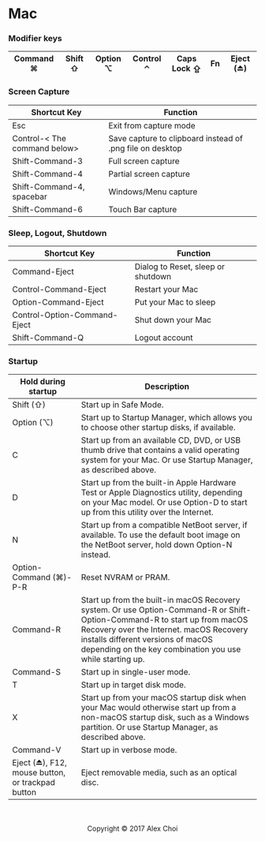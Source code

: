 # Mac

### Modifier keys

|Command ⌘|Shift ⇧|Option ⌥|Control ⌃|Caps Lock ⇪|Fn|Eject (⏏)|
|-|-|-|-|-|-|-|


### Screen Capture

| Shortcut Key          |      Function      |
|-----------------------|--------------------|
|Esc                    |Exit from capture mode|
|Control-< The command below>|Save capture to clipboard instead of .png file on desktop
|Shift-Command-3        |Full screen capture|
|Shift-Command-4        |Partial screen capture|
|Shift-Command-4, spacebar      |Windows/Menu capture|
|Shift-Command-6        |Touch Bar capture|


### Sleep, Logout, Shutdown

| Shortcut Key          |      Function      |
|-----------------------|--------------------|
|Command-Eject          |Dialog to Reset, sleep or shutdown|
|Control-Command-Eject  |Restart your Mac|
|Option-Command-Eject   |Put your Mac to sleep|
|Control-Option-Command-Eject|Shut down your Mac|
|Shift-Command-Q        |Logout account|


### Startup 

| Hold during startup   | Description |
|-----------------------|-------------|
|Shift (⇧)	|Start up in Safe Mode.
|Option (⌥)	|Start up to Startup Manager, which allows you to choose other startup disks, if available.
|C	|Start up from an available CD, DVD, or USB thumb drive that contains a valid operating system for your Mac. Or use Startup Manager, as described above.
|D	|Start up from the built-in Apple Hardware Test or Apple Diagnostics utility, depending on your Mac model. Or use Option-D to start up from this utility over the Internet.
|N	|Start up from a compatible NetBoot server, if available. To use the default boot image on the NetBoot server, hold down Option-N instead.
|Option-Command (⌘)-P-R	|Reset NVRAM or PRAM.
|Command-R	|Start up from the built-in macOS Recovery system. Or use Option-Command-R or Shift-Option-Command-R to start up from macOS Recovery over the Internet. macOS Recovery installs different versions of macOS depending on the key combination you use while starting up.
|Command-S	|Start up in single-user mode.
|T	|Start up in target disk mode.
|X	|Start up from your macOS startup disk when your Mac would otherwise start up from a non-macOS startup disk, such as a Windows partition. Or use Startup Manager, as described above.
|Command-V	|Start up in verbose mode.
|Eject (⏏), F12, mouse button, or trackpad button	|Eject removable media, such as an optical disc.

<!-- anchor -->

<center>
<br><br>
Copyright © 2017 Alex Choi
</center>
